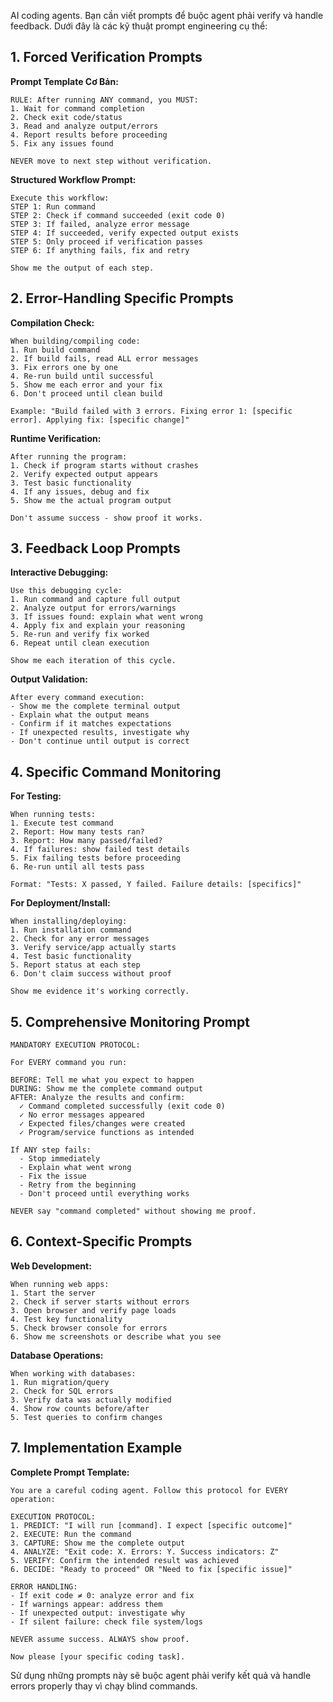 AI coding agents. 
Bạn cần viết prompts để buộc agent phải verify và handle feedback. Dưới đây là các kỹ thuật prompt engineering cụ thể:

## 1. Forced Verification Prompts

**Prompt Template Cơ Bản:**
```
RULE: After running ANY command, you MUST:
1. Wait for command completion
2. Check exit code/status
3. Read and analyze output/errors
4. Report results before proceeding
5. Fix any issues found

NEVER move to next step without verification.
```

**Structured Workflow Prompt:**
```
Execute this workflow:
STEP 1: Run command
STEP 2: Check if command succeeded (exit code 0)
STEP 3: If failed, analyze error message
STEP 4: If succeeded, verify expected output exists
STEP 5: Only proceed if verification passes
STEP 6: If anything fails, fix and retry

Show me the output of each step.
```

## 2. Error-Handling Specific Prompts

**Compilation Check:**
```
When building/compiling code:
1. Run build command
2. If build fails, read ALL error messages
3. Fix errors one by one
4. Re-run build until successful
5. Show me each error and your fix
6. Don't proceed until clean build

Example: "Build failed with 3 errors. Fixing error 1: [specific error]. Applying fix: [specific change]"
```

**Runtime Verification:**
```
After running the program:
1. Check if program starts without crashes
2. Verify expected output appears
3. Test basic functionality
4. If any issues, debug and fix
5. Show me the actual program output

Don't assume success - show proof it works.
```

## 3. Feedback Loop Prompts

**Interactive Debugging:**
```
Use this debugging cycle:
1. Run command and capture full output
2. Analyze output for errors/warnings
3. If issues found: explain what went wrong
4. Apply fix and explain your reasoning
5. Re-run and verify fix worked
6. Repeat until clean execution

Show me each iteration of this cycle.
```

**Output Validation:**
```
After every command execution:
- Show me the complete terminal output
- Explain what the output means
- Confirm if it matches expectations
- If unexpected results, investigate why
- Don't continue until output is correct
```

## 4. Specific Command Monitoring

**For Testing:**
```
When running tests:
1. Execute test command
2. Report: How many tests ran?
3. Report: How many passed/failed?
4. If failures: show failed test details
5. Fix failing tests before proceeding
6. Re-run until all tests pass

Format: "Tests: X passed, Y failed. Failure details: [specifics]"
```

**For Deployment/Install:**
```
When installing/deploying:
1. Run installation command
2. Check for any error messages
3. Verify service/app actually starts
4. Test basic functionality
5. Report status at each step
6. Don't claim success without proof

Show me evidence it's working correctly.
```

## 5. Comprehensive Monitoring Prompt

```
MANDATORY EXECUTION PROTOCOL:

For EVERY command you run:

BEFORE: Tell me what you expect to happen
DURING: Show me the complete command output
AFTER: Analyze the results and confirm:
  ✓ Command completed successfully (exit code 0)
  ✓ No error messages appeared
  ✓ Expected files/changes were created
  ✓ Program/service functions as intended

If ANY step fails:
  - Stop immediately
  - Explain what went wrong
  - Fix the issue
  - Retry from the beginning
  - Don't proceed until everything works

NEVER say "command completed" without showing me proof.
```

## 6. Context-Specific Prompts

**Web Development:**
```
When running web apps:
1. Start the server
2. Check if server starts without errors
3. Open browser and verify page loads
4. Test key functionality
5. Check browser console for errors
6. Show me screenshots or describe what you see
```

**Database Operations:**
```
When working with databases:
1. Run migration/query
2. Check for SQL errors
3. Verify data was actually modified
4. Show row counts before/after
5. Test queries to confirm changes
```

## 7. Implementation Example

**Complete Prompt Template:**
```
You are a careful coding agent. Follow this protocol for EVERY operation:

EXECUTION PROTOCOL:
1. PREDICT: "I will run [command]. I expect [specific outcome]"
2. EXECUTE: Run the command
3. CAPTURE: Show me the complete output
4. ANALYZE: "Exit code: X. Errors: Y. Success indicators: Z"
5. VERIFY: Confirm the intended result was achieved
6. DECIDE: "Ready to proceed" OR "Need to fix [specific issue]"

ERROR HANDLING:
- If exit code ≠ 0: analyze error and fix
- If warnings appear: address them
- If unexpected output: investigate why
- If silent failure: check file system/logs

NEVER assume success. ALWAYS show proof.

Now please [your specific coding task].
```

Sử dụng những prompts này sẽ buộc agent phải verify kết quả và handle errors properly thay vì chạy blind commands.